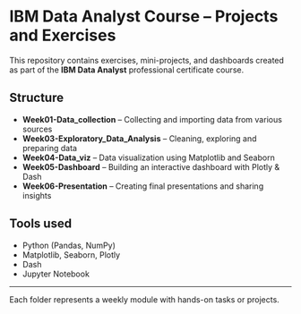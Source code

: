 # IBM Data Analyst Course – Projects and Exercises

This repository contains exercises, mini-projects, and dashboards created as part of the **IBM Data Analyst** professional certificate course.

## Structure

- **Week01-Data_collection** – Collecting and importing data from various sources  
- **Week03-Exploratory_Data_Analysis** – Cleaning, exploring and preparing data  
- **Week04-Data_viz** – Data visualization using Matplotlib and Seaborn  
- **Week05-Dashboard** – Building an interactive dashboard with Plotly & Dash  
- **Week06-Presentation** – Creating final presentations and sharing insights  

## Tools used

- Python (Pandas, NumPy)
- Matplotlib, Seaborn, Plotly
- Dash
- Jupyter Notebook

---

Each folder represents a weekly module with hands-on tasks or projects.


